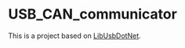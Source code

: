 # USB_CAN_communicator
This is a project based on [LibUsbDotNet](http://sourceforge.net/projects/libusbdotnet).
